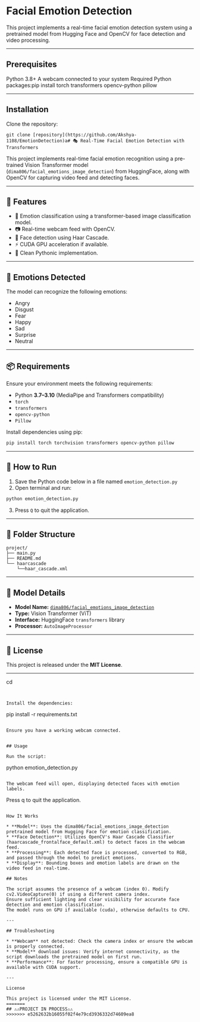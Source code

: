 # Facial Emotion Detection

This project implements a real-time facial emotion detection system using a pretrained model from Hugging Face and OpenCV for face detection and video processing.

---

## Prerequisites

Python 3.8+
A webcam connected to your system
Required Python packages:pip install torch transformers opencv-python pillow

---

## Installation

Clone the repository:
```
git clone [repository](https://github.com/Akshya-1108/EmotionDetection)a# 🎭 Real-Time Facial Emotion Detection with Transformers
```
This project implements real-time facial emotion recognition using a pre-trained Vision Transformer model (`dima806/facial_emotions_image_detection`) from HuggingFace, along with OpenCV for capturing video feed and detecting faces.

---

## 🚀 Features

- 🧠 Emotion classification using a transformer-based image classification model.
- 📷 Real-time webcam feed with OpenCV.
- 🧍 Face detection using Haar Cascade.
- ⚡ CUDA GPU acceleration if available.
- 🐍 Clean Pythonic implementation.

---

## 🧠 Emotions Detected

The model can recognize the following emotions:

- Angry
- Disgust
- Fear
- Happy
- Sad
- Surprise
- Neutral

---

## 📦 Requirements

Ensure your environment meets the following requirements:

- Python **3.7–3.10** (MediaPipe and Transformers compatibility)
- `torch`
- `transformers`
- `opencv-python`
- `Pillow`

Install dependencies using pip:

```bash
pip install torch torchvision transformers opencv-python pillow
```

---

## 🧪 How to Run

1. Save the Python code below in a file named `emotion_detection.py`
2. Open terminal and run:

```bash
python emotion_detection.py
```

3. Press `Q` to quit the application.

---

## 📁 Folder Structure

```
project/
├── main.py
├── README.md
└── haarcascade
    └──haar_cascade.xml        
```

---

## 📖 Model Details

- **Model Name:** [`dima806/facial_emotions_image_detection`](https://huggingface.co/dima806/facial_emotions_image_detection)
- **Type:** Vision Transformer (ViT)
- **Interface:** HuggingFace `transformers` library
- **Processor:** `AutoImageProcessor`

---

## 📝 License

This project is released under the **MIT License**.

---
cd <repository-directory>
```


Install the dependencies:
```
pip install -r requirements.txt
```

Ensure you have a working webcam connected.


## Usage

Run the script:
```
python emotion_detection.py
```

The webcam feed will open, displaying detected faces with emotion labels.
```
Press q to quit the application.
```

How It Works

* **Model**: Uses the dima806/facial_emotions_image_detection pretrained model from Hugging Face for emotion classification.
* **Face Detection**: Utilizes OpenCV's Haar Cascade Classifier (haarcascade_frontalface_default.xml) to detect faces in the webcam feed.
* **Processing**: Each detected face is processed, converted to RGB, and passed through the model to predict emotions.
* **Display**: Bounding boxes and emotion labels are drawn on the video feed in real-time.

## Notes

The script assumes the presence of a webcam (index 0). Modify cv2.VideoCapture(0) if using a different camera index.
Ensure sufficient lighting and clear visibility for accurate face detection and emotion classification.
The model runs on GPU if available (cuda), otherwise defaults to CPU.

---

## Troubleshooting

* **Webcam** not detected: Check the camera index or ensure the webcam is properly connected.
* **Model** download issues: Verify internet connectivity, as the script downloads the pretrained model on first run.
* **Performance**: For faster processing, ensure a compatible GPU is available with CUDA support.

---

License

This project is licensed under the MIT License.
=======
## ⚠️⚠️PROJECT IN PROCESS⚠️⚠️
>>>>>>> e5262632b16055f02f4e79cd3936332d74609ea8
